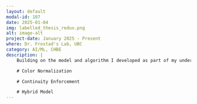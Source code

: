 ```yaml
---
layout: default
modal-id: 107
date: 2025-01-04
img: labelled_thesis_redux.png
alt: image-alt
project-date: January 2025 - Present
where: Dr. Frostad's Lab, UBC
category: AI/ML, CHBE
description: |
    Building on the model and algorithm I developed as part of my undergraduate thesis, I've been working to integrate the two solving approaches. In general, I found the model was good at making predictions that matched the continuity and structure expected of a real film, but struggled to be bound to the actual film. In contrast, the color-matching algorithm excelled at matching the film, particularly as more reference colors were used, but sometimes predicted aberrant points far off the surface. Here, I explore two corrections. The first enforces continuity on the color-matching algorithm, and the second involves training a new model to predict the correct surface structure from the color-matching algorithms output. In a departure from my previous work, all solving now happens in a normalized color space that should, hopefully, be agnostic to the components (and their refractive indices) of the system, so long as they are known.

    # Color Normalization

    # Continuity Enforcement

    # Hybrid Model
---
```

